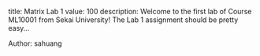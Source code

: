 title: Matrix Lab 1
value: 100
description: Welcome to the first lab of Course ML10001 from Sekai University! The Lab 1 assignment should be pretty easy...

Author: sahuang